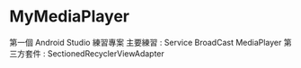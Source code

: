# MyMediaPlayer
第一個 Android Studio 練習專案
主要練習 : Service BroadCast MediaPlayer
第三方套件 : SectionedRecyclerViewAdapter
